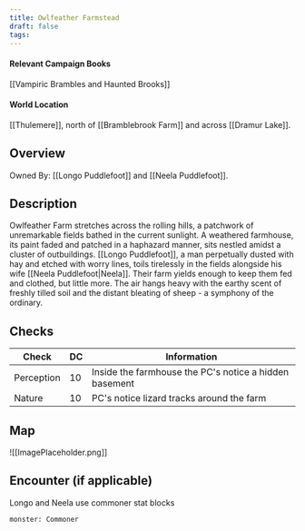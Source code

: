 ```yaml
---
title: Owlfeather Farmstead
draft: false
tags:
---
```

#### Relevant Campaign Books
[[Vampiric Brambles and Haunted Brooks]]
#### World Location
[[Thulemere]], north of [[Bramblebrook Farm]] and across [[Dramur Lake]].
## Overview
Owned By: [[Longo Puddlefoot]] and [[Neela Puddlefoot]].
## Description
  
Owlfeather Farm stretches across the rolling hills, a patchwork of unremarkable fields bathed in the current sunlight. A weathered farmhouse, its paint faded and patched in a haphazard manner, sits nestled amidst a cluster of outbuildings. [[Longo Puddlefoot]], a man perpetually dusted with hay and etched with worry lines, toils tirelessly in the fields alongside his wife [[Neela Puddlefoot|Neela]]. Their farm yields enough to keep them fed and clothed, but little more. The air hangs heavy with the earthy scent of freshly tilled soil and the distant bleating of sheep - a symphony of the ordinary.
## Checks

| Check      | DC  | Information                                            |
| ---------- | --- | ------------------------------------------------------ |
| Perception | 10  | Inside the farmhouse the PC's notice a hidden basement |
| Nature     | 10  | PC's notice lizard tracks around the farm              |

## Map
![[ImagePlaceholder.png]]
## Encounter (if applicable)

Longo and Neela use commoner stat blocks

```statblock
monster: Commoner 
```
